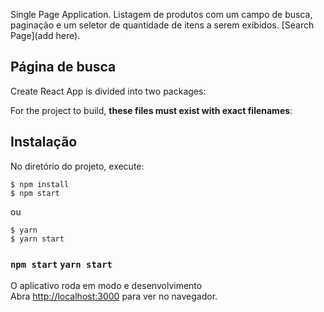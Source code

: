 Single Page Application.  Listagem de produtos com um campo de busca, paginação e um seletor de quantidade de itens a serem exibidos. [Search Page](add here).


## Página de busca

Create React App is divided into two packages:



For the project to build, **these files must exist with exact filenames**:


## Instalação

No diretório do projeto, execute:

```shell
$ npm install
$ npm start
```
ou 

```shell
$ yarn
$ yarn start
```


### `npm start` `yarn start`

O aplicativo roda em modo e desenvolvimento<br>
Abra [http://localhost:3000](http://localhost:3000) para ver no navegador.


